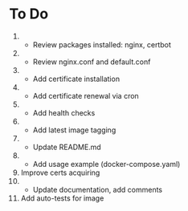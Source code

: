 
# To Do

1. + Review packages installed: nginx, certbot
2. + Review nginx.conf and default.conf
3. + Add certificate installation
4. + Add certificate renewal via cron
5. + Add health checks
6. + Add latest image tagging
7. + Update README.md
8. + Add usage example (docker-compose.yaml)
9. Improve certs acquiring
10. + Update documentation, add comments
11. Add auto-tests for image
